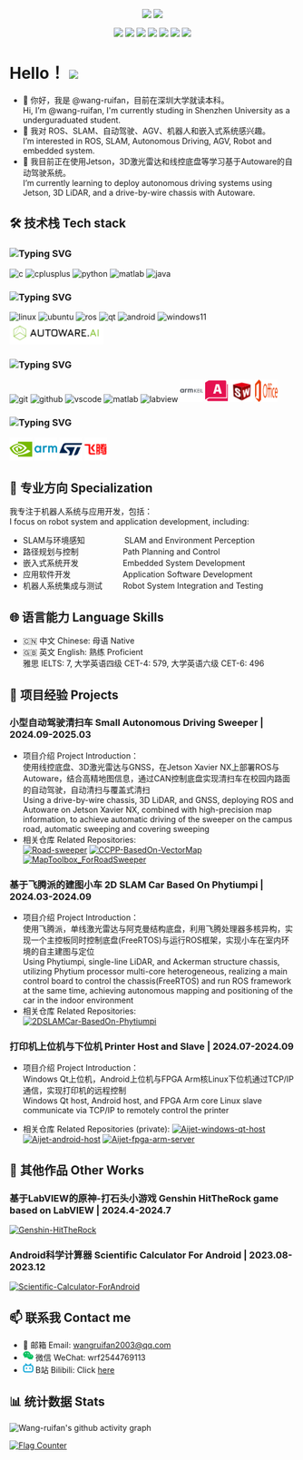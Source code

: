 <p align = "center">
  <img src = "https://github-readme-stats.vercel.app/api?username=wang-ruifan&count_private=true&show_icons=true">
  <img src = "https://github-readme-stats.vercel.app/api/top-langs/?username=wang-ruifan">
</p>

<p align = "center">
  <img src = "https://img.shields.io/badge/C-00599C?style=flat&logo=c&logoColor=white">
  <img src = "https://img.shields.io/badge/C%2B%2B-00599C?style=flat&logo=c%2B%2B&logoColor=white">
  <img src = "https://img.shields.io/badge/Python-3776AB?style=flat&logo=python&logoColor=white">
  <img src = "https://img.shields.io/badge/ROS-22314E?style=flat&logo=ros&logoColor=white">
  <img src = "https://img.shields.io/badge/Qt-41CD52?style=flat&logo=qt&logoColor=white">
  <img src = "https://img.shields.io/badge/LabVIEW-FFDB00?style=flat&logo=labview&logoColor=white">
  <img src = "https://img.shields.io/badge/Android-3DDC84?style=flat&logo=android&logoColor=white">
</p>

# Hello！ <img src="https://raw.githubusercontent.com/MartinHeinz/MartinHeinz/master/wave.gif" width="30px">

- 👋 你好，我是 @wang-ruifan，目前在深圳大学就读本科。  
Hi, I’m @wang-ruifan, I'm currently studing in Shenzhen University as a underguraduated student.
- 👀 我对 ROS、SLAM、自动驾驶、AGV、机器人和嵌入式系统感兴趣。  
I’m interested in ROS, SLAM, Autonomous Driving, AGV, Robot and embedded system.
- 🌱 我目前正在使用Jetson，3D激光雷达和线控底盘等学习基于Autoware的自动驾驶系统。  
I’m currently learning to deploy autonomous driving systems using Jetson, 3D LiDAR, and a drive-by-wire chassis with Autoware.

## 🛠 技术栈 Tech stack

### ![Typing SVG](https://readme-typing-svg.demolab.com/?lines=Programing+languages&height=40&vCenter=true&font=Fira+Code&color=00599C)  

<p>
  <img src="https://cdn.jsdelivr.net/gh/devicons/devicon@latest/icons/c/c-original.svg" alt="c" width="40" height="40"/>
  <img src="https://cdn.jsdelivr.net/gh/devicons/devicon@latest/icons/cplusplus/cplusplus-original.svg" alt="cplusplus" width="40" height="40"/>
  <img src="https://cdn.jsdelivr.net/gh/devicons/devicon@latest/icons/python/python-original-wordmark.svg" alt="python" width="40" height="40"/>
  <img src="https://cdn.jsdelivr.net/gh/devicons/devicon@latest/icons/matlab/matlab-original.svg" alt="matlab" width="40" height="40"/>
  <img src="https://cdn.jsdelivr.net/gh/devicons/devicon@latest/icons/java/java-original-wordmark.svg" alt="java" width="40" height="40"/>
</p>

### ![Typing SVG](https://readme-typing-svg.demolab.com/?lines=Frameworks&height=40&vCenter=true&font=Fira+Code&color=FCC624)  

<p>
  <img src="https://cdn.jsdelivr.net/gh/devicons/devicon@latest/icons/linux/linux-original.svg" alt="linux" width="40" height="40"/>
  <img src="https://cdn.jsdelivr.net/gh/devicons/devicon@latest/icons/ubuntu/ubuntu-original-wordmark.svg" alt="ubuntu" width="40" height="40"/>
  <img src="https://cdn.jsdelivr.net/gh/devicons/devicon@latest/icons/ros/ros-original-wordmark.svg" alt="ros" width="40" height="40"/>
  <img src="https://cdn.jsdelivr.net/gh/devicons/devicon@latest/icons/qt/qt-original.svg" alt="qt" width="40" height="40"/>
  <img src="https://cdn.jsdelivr.net/gh/devicons/devicon@latest/icons/android/android-original-wordmark.svg" alt="android" width="40" height="40"/>
  <img src="https://cdn.jsdelivr.net/gh/devicons/devicon@latest/icons/windows11/windows11-original-wordmark.svg" alt="windows11" width="40" height="40"/>
  <img src="/icons/autoware.png" alt="autoware" height="40"/>
</p>

### ![Typing SVG](https://readme-typing-svg.demolab.com/?lines=Tools&height=40&vCenter=true&font=Fira+Code&color=F05032)  

<p>
  <img src="https://cdn.jsdelivr.net/gh/devicons/devicon@latest/icons/git/git-original-wordmark.svg" alt="git" width="40" height="40"/>
  <img src="https://cdn.jsdelivr.net/gh/devicons/devicon@latest/icons/github/github-original-wordmark.svg" alt="github" width="40" height="40"/>
  <img src="https://cdn.jsdelivr.net/gh/devicons/devicon@latest/icons/vscode/vscode-original-wordmark.svg" alt="vscode" width="40" height="40"/>
  <img src="https://cdn.jsdelivr.net/gh/devicons/devicon@latest/icons/matlab/matlab-original.svg" alt="matlab" width="40" height="40"/>
  <img src="https://cdn.jsdelivr.net/gh/devicons/devicon@latest/icons/labview/labview-original-wordmark.svg" alt="labview" width="40" height="40"/>
  <img src="/icons/armkeil.svg" alt="armkeil" width="40" height="40"/>
  <img src="/icons/autocad.svg" alt="autocad" width="40" height="40"/>
  <img src="/icons/solidworks.svg" alt="solidworks" width="40" height="40"/>
  <img src="/icons/office.svg" alt="office" width="40" height="40"/>
</p>

### ![Typing SVG](https://readme-typing-svg.demolab.com/?lines=Hardware&height=40&vCenter=true&font=Fira+Code&color=76B900)  

<p>
  <img src="/icons/nvidia.svg" alt="nvidia" width="40" height="40"/>
  <img src="/icons/arm.svg" alt="arm" width="40" height="40"/>
  <img src="/icons/stmicroelectronics.svg" alt="stmicroelectronics" width="40" height="40"/>
  <img src="/icons/phytium.svg" alt="phytium" width="40" height="40"/>
</p>

## 🤖 专业方向 Specialization

我专注于机器人系统与应用开发，包括：  
I focus on robot system and application development, including:

- SLAM与环境感知 &emsp;&emsp;&emsp;&nbsp;&nbsp;&nbsp;&nbsp;&nbsp; SLAM and Environment Perception
- 路径规划与控制 &emsp;&emsp;&emsp;&emsp;&emsp; Path Planning and Control
- 嵌入式系统开发 &emsp;&emsp;&emsp;&emsp;&emsp; Embedded System Development
- 应用软件开发 &emsp;&emsp;&emsp;&emsp;&emsp;&emsp; Application Software Development
- 机器人系统集成与测试 &emsp;&emsp; Robot System Integration and Testing

## 🌐 语言能力 Language Skills

- 🇨🇳 中文 Chinese: 母语 Native
- 🇬🇧 英文 English: 熟练 Proficient  
  雅思 IELTS: 7, 大学英语四级 CET-4: 579, 大学英语六级 CET-6: 496

## 🚀 项目经验 Projects

### 小型自动驾驶清扫车 Small Autonomous Driving Sweeper | 2024.09-2025.03  

- 项目介绍 Project Introduction：  
  使用线控底盘、3D激光雷达与GNSS，在Jetson Xavier NX上部署ROS与Autoware，结合高精地图信息，通过CAN控制底盘实现清扫车在校园内路面的自动驾驶，自动清扫与覆盖式清扫  
  Using a drive-by-wire chassis, 3D LiDAR, and GNSS, deploying ROS and Autoware on Jetson Xavier NX, combined with high-precision map information, to achieve automatic driving of the sweeper on the campus road, automatic sweeping and covering sweeping
- 相关仓库 Related Repositories:  
  [![Road-sweeper](https://github-readme-stats.vercel.app/api/pin/?username=wang-ruifan&repo=Road-sweeper)](https://github.com/wang-ruifan/Road-sweeper)
  [![CCPP-BasedOn-VectorMap](https://github-readme-stats.vercel.app/api/pin/?username=wang-ruifan&repo=CCPP-BasedOn-VectorMap)](https://github.com/wang-ruifan/CCPP-BasedOn-VectorMap)
  [![MapToolbox_ForRoadSweeper](https://github-readme-stats.vercel.app/api/pin/?username=wang-ruifan&repo=MapToolbox_ForRoadSweeper)](https://github.com/wang-ruifan/MapToolbox_ForRoadSweeper)

### 基于飞腾派的建图小车 2D SLAM Car Based On Phytiumpi | 2024.03-2024.09  

- 项目介绍 Project Introduction：  
  使用飞腾派，单线激光雷达与阿克曼结构底盘，利用飞腾处理器多核异构，实现一个主控板同时控制底盘(FreeRTOS)与运行ROS框架，实现小车在室内环境的自主建图与定位  
  Using Phytiumpi, single-line LiDAR, and Ackerman structure chassis, utilizing Phytium processor multi-core heterogeneous, realizing a main control board to control the chassis(FreeRTOS) and run ROS framework at the same time, achieving autonomous mapping and positioning of the car in the indoor environment
- 相关仓库 Related Repositories:  
  [![2DSLAMCar-BasedOn-Phytiumpi](https://github-readme-stats.vercel.app/api/pin/?username=wang-ruifan&repo=2DSLAMCar-BasedOn-Phytiumpi)](https://github.com/wang-ruifan/2DSLAMCar-BasedOn-Phytiumpi)

### 打印机上位机与下位机 Printer Host and Slave | 2024.07-2024.09

- 项目介绍 Project Introduction：  
  Windows Qt上位机，Android上位机与FPGA Arm核Linux下位机通过TCP/IP通信，实现打印机的远程控制  
  Windows Qt host, Android host, and FPGA Arm core Linux slave communicate via TCP/IP to remotely control the printer

- 相关仓库 Related Repositories (private):
  [![Aijet-windows-qt-host](https://github-readme-stats.vercel.app/api/pin/?username=wang-ruifan&repo=Aijet-windows-qt-host)](https://github.com/wang-ruifan/Aijet-windows-qt-host)
  [![Aijet-android-host](https://github-readme-stats.vercel.app/api/pin/?username=wang-ruifan&repo=Aijet-android-host)](https://github.com/wang-ruifan/Aijet-android-host)
  [![Aijet-fpga-arm-server](https://github-readme-stats.vercel.app/api/pin/?username=wang-ruifan&repo=Aijet-fpga-arm-server)](https://github.com/wang-ruifan/Aijet-fpga-arm-server)

## 🧩 其他作品 Other Works

### 基于LabVIEW的原神-打石头小游戏 Genshin HitTheRock game based on LabVIEW | 2024.4-2024.7  
  [![Genshin-HitTheRock](https://github-readme-stats.vercel.app/api/pin/?username=wang-ruifan&repo=Genshin-HitTheRock)](https://github.com/wang-ruifan/Genshin-HitTheRock)

### Android科学计算器 Scientific Calculator For Android | 2023.08-2023.12  
  [![Scientific-Calculator-ForAndroid](https://github-readme-stats.vercel.app/api/pin/?username=wang-ruifan&repo=Scientific-Calculator-ForAndroid)](https://github.com/wang-ruifan/Scientific-Calculator-ForAndroid)

## 📫 联系我 Contact me  

- 📧 邮箱 Email: wangruifan2003@qq.com  
- <img src="/icons/wechat.svg" width="18px"> 微信 WeChat: wrf2544769113  
- <img src="/icons/bilibili.svg" width="18px"> B站 Bilibili: Click [here](https://space.bilibili.com/208836991)

## 📊 统计数据 Stats
![Wang-ruifan's github activity graph](https://github-readme-activity-graph.vercel.app/graph?username=wang-ruifan&theme=github-compact)

<a href="https://info.flagcounter.com/KRvJ"><img src="https://s01.flagcounter.com/map/KRvJ/size_s/txt_000000/border_CCCCCC/pageviews_1/viewers_0/flags_0/" alt="Flag Counter" border="0"></a>

